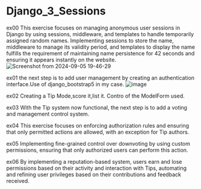 # Django_3_Sessions
ex00 This exercise focuses on managing anonymous user sessions in Django by using sessions, middleware, and templates to handle temporarily assigned random names. Implementing sessions to store the name, middleware to manage its validity period, and templates to display the name fulfills the requirement of maintaining name persistence for 42 seconds and ensuring it appears instantly on the website.
![Screenshot from 2024-09-05 19-46-29](https://github.com/user-attachments/assets/645c19ca-b25f-49de-af05-3c4e6b0dc011)


ex01 the next step is to add user management by creating an authentication interface.Use of django_bootstrap5 in my case.
![image](https://github.com/user-attachments/assets/3f4c38ee-0919-4a9a-9f52-9b71de04bcf9)


ex02 Creating a Tip Mode,score it,list it. Contro of the  ModelForm used.

ex03 With the Tip system now functional, the next step is to add a voting and management control system.

ex04 This exercise focuses on enforcing authorization rules and ensuring that only permitted actions are allowed, with an exception for Tip authors.

ex05  Implementing fine-grained control over downvoting by using custom permissions, ensuring that only authorized users can perform this action.

ex06 By implementing a reputation-based system, users earn and lose permissions based on their activity and interaction with Tips, automating and refining user privileges based on their contributions and feedback received.















